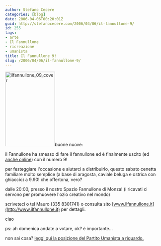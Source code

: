```yaml
---
author: Stefano Cecere
categories: [blog]
date: 2006-04-06T00:20:01Z
guid: http://stefanocecere.com/2006/04/06/il-fannullone-9/
id: 255
tags:
- arte
- Il Fannullone
- ricreazione
- umanista
title: Il Fannullone 9!
slug: /2006/04/06/il-fannullone-9/
---
```


[<img src="http://stefanocecere.com/wp-content/uploads/sites/3/2006/04/ilfannullone_09_cover.jpg" alt="ilfannullone_09_cover" width="160" height="240" class="alignleft size-full wp-image-5492" />](http://www.ilfannullone.it)buone nuove:
  
il Fannullone ha smesso di fare il fannullone ed è finalmente uscito (ed [anche online](http://www.ilfannullone.it/ilfannullone_09/)) con il numero 9!

per festeggiare l'occasione e aiutarci a distribuirlo, questo sabato cenetta familiare molto semplice (a base di aragosta, caviale beluga e ostrica con ghiaccio) a 9.90! che offertona, vero?
  
dalle 20:00, presso il nostro Spazio Fannullone di Monza! (i ricavati ci servono per promuovere l'ozio creativo nel mondo)
  
scriveteci o tel Mauro (335 8301741) o consulta sito [www.ilfannullone.it](http://www.ilfannullone.it) per dettagli.
  
ciao

ps: ah domenica andate a votare, ok? è importante…
  
non sai cosa? <a href="http://www.partitoumanista.it/index.php?option=com_content&task=view&id=197&Itemid=1" target="_blank">leggi qui la posizione del Partito Umanista a riguardo.</a>